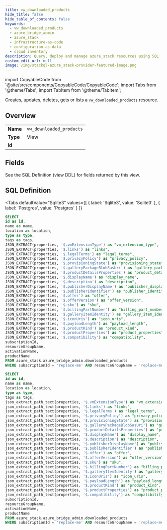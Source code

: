 ```yaml
--- 
title: vw_downloaded_products
hide_title: false
hide_table_of_contents: false
keywords:
  - vw_downloaded_products
  - azure_bridge_admin
  - azure_stack
  - infrastructure-as-code
  - configuration-as-data
  - cloud inventory
description: Query, deploy and manage azure_stack resources using SQL
custom_edit_url: null
image: /img/stackql-azure_stack-provider-featured-image.png
---
```


import CopyableCode from '@site/src/components/CopyableCode/CopyableCode';
import Tabs from '@theme/Tabs';
import TabItem from '@theme/TabItem';

Creates, updates, deletes, gets or lists a <code>vw_downloaded_products</code> resource.

## Overview
<table><tbody>
<tr><td><b>Name</b></td><td><code>vw_downloaded_products</code></td></tr>
<tr><td><b>Type</b></td><td>View</td></tr>
<tr><td><b>Id</b></td><td><CopyableCode code="azure_stack.azure_bridge_admin.vw_downloaded_products" /></td></tr>
</tbody></table>

## Fields

See the SQL Definition (view DDL) for fields returned by this view.

## SQL Definition

<Tabs
defaultValue="Sqlite3"
values={[
{ label: 'Sqlite3', value: 'Sqlite3' },
{ label: 'Postgres', value: 'Postgres' }
]}
>
<TabItem value="Sqlite3">

```sql
SELECT
id as id,
name as name,
location as location,
type as type,
tags as tags,
JSON_EXTRACT(properties, '$.vmExtensionType') as "vm_extension_type",
JSON_EXTRACT(properties, '$.links') as "links",
JSON_EXTRACT(properties, '$.legalTerms') as "legal_terms",
JSON_EXTRACT(properties, '$.privacyPolicy') as "privacy_policy",
JSON_EXTRACT(properties, '$.provisioningState') as "provisioning_state",
JSON_EXTRACT(properties, '$.galleryPackageBlobSasUri') as "gallery_package_blob_sas_uri",
JSON_EXTRACT(properties, '$.productDetailsProperties') as "product_details_properties",
JSON_EXTRACT(properties, '$.displayName') as "display_name",
JSON_EXTRACT(properties, '$.description') as "description",
JSON_EXTRACT(properties, '$.publisherDisplayName') as "publisher_display_name",
JSON_EXTRACT(properties, '$.publisherIdentifier') as "publisher_identifier",
JSON_EXTRACT(properties, '$.offer') as "offer",
JSON_EXTRACT(properties, '$.offerVersion') as "offer_version",
JSON_EXTRACT(properties, '$.sku') as "sku",
JSON_EXTRACT(properties, '$.billingPartNumber') as "billing_part_number",
JSON_EXTRACT(properties, '$.galleryItemIdentity') as "gallery_item_identity",
JSON_EXTRACT(properties, '$.iconUris') as "icon_uris",
JSON_EXTRACT(properties, '$.payloadLength') as "payload_length",
JSON_EXTRACT(properties, '$.productKind') as "product_kind",
JSON_EXTRACT(properties, '$.productProperties') as "product_properties",
JSON_EXTRACT(properties, '$.compatibility') as "compatibility",
subscriptionId,
resourceGroupName,
activationName,
productName
FROM azure_stack.azure_bridge_admin.downloaded_products
WHERE subscriptionId = 'replace-me' AND resourceGroupName = 'replace-me' AND activationName = 'replace-me';
```

</TabItem>
<TabItem value="Postgres">

```sql
SELECT
id as id,
name as name,
location as location,
type as type,
tags as tags,
json_extract_path_text(properties, '$.vmExtensionType') as "vm_extension_type",
json_extract_path_text(properties, '$.links') as "links",
json_extract_path_text(properties, '$.legalTerms') as "legal_terms",
json_extract_path_text(properties, '$.privacyPolicy') as "privacy_policy",
json_extract_path_text(properties, '$.provisioningState') as "provisioning_state",
json_extract_path_text(properties, '$.galleryPackageBlobSasUri') as "gallery_package_blob_sas_uri",
json_extract_path_text(properties, '$.productDetailsProperties') as "product_details_properties",
json_extract_path_text(properties, '$.displayName') as "display_name",
json_extract_path_text(properties, '$.description') as "description",
json_extract_path_text(properties, '$.publisherDisplayName') as "publisher_display_name",
json_extract_path_text(properties, '$.publisherIdentifier') as "publisher_identifier",
json_extract_path_text(properties, '$.offer') as "offer",
json_extract_path_text(properties, '$.offerVersion') as "offer_version",
json_extract_path_text(properties, '$.sku') as "sku",
json_extract_path_text(properties, '$.billingPartNumber') as "billing_part_number",
json_extract_path_text(properties, '$.galleryItemIdentity') as "gallery_item_identity",
json_extract_path_text(properties, '$.iconUris') as "icon_uris",
json_extract_path_text(properties, '$.payloadLength') as "payload_length",
json_extract_path_text(properties, '$.productKind') as "product_kind",
json_extract_path_text(properties, '$.productProperties') as "product_properties",
json_extract_path_text(properties, '$.compatibility') as "compatibility",
subscriptionId,
resourceGroupName,
activationName,
productName
FROM azure_stack.azure_bridge_admin.downloaded_products
WHERE subscriptionId = 'replace-me' AND resourceGroupName = 'replace-me' AND activationName = 'replace-me';
```

</TabItem>
</Tabs>
